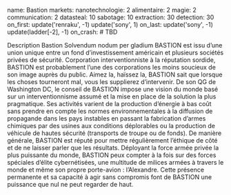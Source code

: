 name: Bastion
markets:
    nanotechnologie: 2
    alimentaire: 2
    magie: 2
    communication: 2
datasteal: 10
sabotage: 10
extraction: 30
detection: 30
on_first:
    update('renraku', -1)
    update('sony', 1)
on_last:
    update('sony', -1)
    update(ladder[-2], -1)
on_crash:
    # TBD

Description Bastion
Solvendum nodum per gladium 
BASTION est issu d’une union unique entre un fond d’investissement américain et plusieurs sociétés privées de sécurité. Corporation interventionniste à la réputation sordide, BASTION est probablement l’une des corporations les moins soucieux de son image auprès du public. Aimez la, haïssez la, BASTION sait que lorsque les choses tourneront mal, vous les supplierez d’intervenir. De son QG de Washington DC, le conseil de BASTION impose une vision du monde basé sur un interventionnisme assumé et la mise en place de la solution la plus pragmatique. Ses activités varient de la production d’énergie à bas coût sans prendre en compte les normes environnementales à la diffusion de propagande dans les pays instables en passant la fabrication d’armes chimiques par des usines aux conditions déplorables ou la production de véhicule de hautes sécurité (transports de troupe ou de fonds). De manière générale, BASTION est réputé pour mettre régulièrement l’éthique de côté et de ne laisser parler que les résultats. Déployant la force armée privée la plus puissante du monde, BASTION peux compter à la fois sur des forces spéciales d’élite cybernétisées, une multitude de milices armées à travers le monde et même son propre porte-avion : l’Alexandre. Cette présence permanente et sa capacité à agir sans compromis font de BASTION une puissance que nul ne peut regarder de haut.
